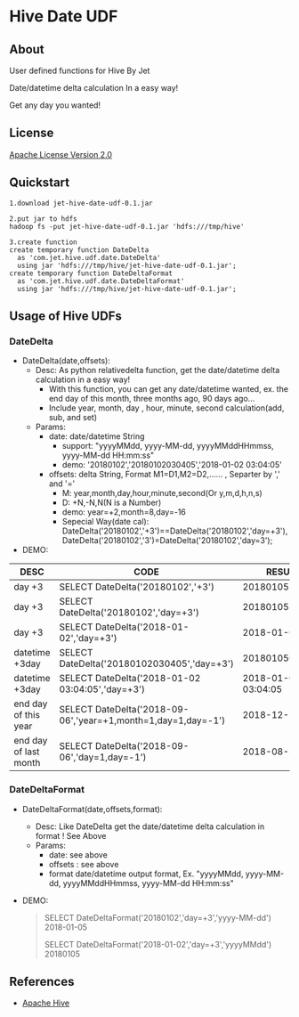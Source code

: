 # Hive Date UDF

## About
User defined functions for Hive By Jet

Date/datetime delta calculation In a easy way! 

Get any day you wanted!

## License
[Apache License Version 2.0](http://www.apache.org/licenses/LICENSE-2.0)

## Quickstart
    1.download jet-hive-date-udf-0.1.jar
    
    2.put jar to hdfs
    hadoop fs -put jet-hive-date-udf-0.1.jar 'hdfs:///tmp/hive' 
    
    3.create function 
    create temporary function DateDelta
      as 'com.jet.hive.udf.date.DateDelta' 
      using jar 'hdfs:///tmp/hive/jet-hive-date-udf-0.1.jar';
    create temporary function DateDeltaFormat
      as 'com.jet.hive.udf.date.DateDeltaFormat' 
      using jar 'hdfs:///tmp/hive/jet-hive-date-udf-0.1.jar';
    



## Usage of Hive UDFs

### DateDelta

- DateDelta(date,offsets):  
  - Desc: As python relativedelta function, get the date/datetime delta calculation in a easy way! 
    - With this function, you can get any date/datetime wanted,  ex. the end day of this month, three months ago, 90 days ago...
    - Include year, month, day , hour, minute, second calculation(add, sub, and set)
  - Params:
    - date: date/datetime String
      - support: "yyyyMMdd, yyyy-MM-dd, yyyyMMddHHmmss, yyyy-MM-dd HH:mm:ss"
      - demo:  '20180102','20180102030405','2018-01-02 03:04:05'
    - offsets: delta String, Format M1=D1,M2=D2,...... , Separter by ',' and '='
      - M: year,month,day,hour,minute,second(Or y,m,d,h,n,s)
      - D: +N,-N,N(N is a Number)
      - demo: year=+2,month=8,day=-16
      - Sepecial Way(date cal): DateDelta('20180102','+3')==DateDelta('20180102','day=+3'),  DateDelta('20180102','3')=DateDelta('20180102','day=3');
- DEMO:

| DESC                  | CODE                                                         | RESULT              |
| --------------------- | ------------------------------------------------------------ | ------------------- |
| day +3                | SELECT DateDelta('20180102','+3')                            | 20180105            |
| day +3                | SELECT DateDelta('20180102','day=+3')                        | 20180105            |
| day +3                | SELECT DateDelta('2018-01-02','day=+3')                      | 2018-01-05          |
| datetime +3day        | SELECT DateDelta('20180102030405','day=+3')                  | 20180105030405      |
| datetime +3day        | SELECT DateDelta('2018-01-02 03:04:05','day=+3')             | 2018-01-05 03:04:05 |
| end day of this year  | SELECT DateDelta('2018-09-06','year=+1,month=1,day=1,day=-1') | 2018-12-31          |
| end day of last month | SELECT DateDelta('2018-09-06','day=1,day=-1')                | 2018-08-31          |



### DateDeltaFormat

- DateDeltaFormat(date,offsets,format):  

  - Desc: Like DateDelta get the date/datetime delta calculation in format ! See Above
  - Params:
    - date:  see above
    - offsets : see above
    - format  date/datetime output format, Ex. "yyyyMMdd, yyyy-MM-dd, yyyyMMddHHmmss, yyyy-MM-dd HH:mm:ss"

- DEMO:

  > SELECT DateDeltaFormat('20180102','day=+3','yyyy-MM-dd')      2018-01-05
  >
  > SELECT DateDeltaFormat('2018-01-02','day=+3','yyyyMMdd')      20180105



## References
* [Apache Hive](http://hive.apache.org/)

